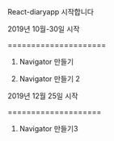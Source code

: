 React-diaryapp 시작합니다

2019년 10월-30일 시작

=====================

1. Navigator 만들기

2. Navigator 만들기 2

2019년 12월 25일 시작 

====================

1. Navigator 만들기3
